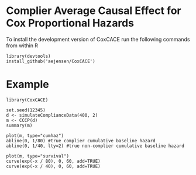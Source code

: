# Complier Average Causal Effect for Cox Proportional Hazards

To install the development version of CoxCACE run the following commands from within R

```{r}
library(devtools)
install_github('aejensen/CoxCACE')
```

# Example
```{r}
library(CoxCACE)

set.seed(12345)
d <- simulateComplianceData(400, 2)
m <- CCCP(d)
summary(m)

plot(m, type="cumhaz")
abline(0, 1/80) #true complier cumulative baseline hazard
abline(0, 1/40, lty=2) #true non-complier cumulative baseline hazard

plot(m, type="survival")
curve(exp(-x / 80), 0, 60, add=TRUE)
curve(exp(-x / 40), 0, 60, add=TRUE)
```
